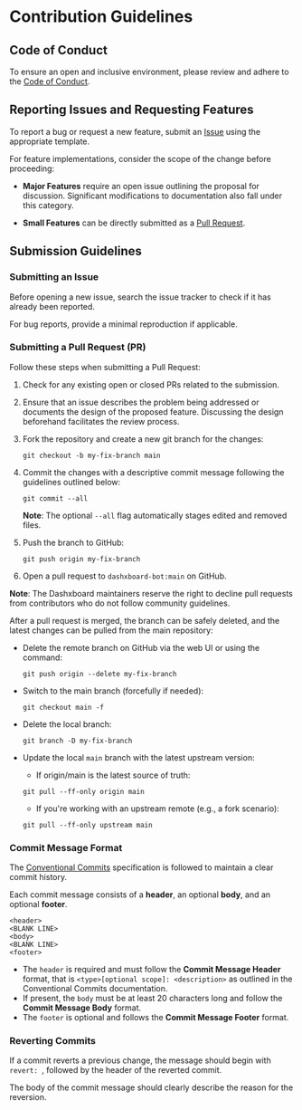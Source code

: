 # Contribution Guidelines

## Code of Conduct

To ensure an open and inclusive environment, please review and adhere to the [Code of Conduct](https://github.com/dashxboard/dashxboard-web/blob/main/CODE_OF_CONDUCT.md).

## Reporting Issues and Requesting Features

To report a bug or request a new feature, submit an [Issue](https://github.com/dashxboard/dashxboard-web/issues) using the appropriate template.

For feature implementations, consider the scope of the change before proceeding:

- **Major Features** require an open issue outlining the proposal for discussion. Significant modifications to documentation also fall under this category.

- **Small Features** can be directly submitted as a [Pull Request](https://github.com/dashxboard/dashxboard-web/pulls).

## Submission Guidelines

### Submitting an Issue

Before opening a new issue, search the issue tracker to check if it has already been reported.

For bug reports, provide a minimal reproduction if applicable.

### Submitting a Pull Request (PR)

Follow these steps when submitting a Pull Request:

1. Check for any existing open or closed PRs related to the submission.

2. Ensure that an issue describes the problem being addressed or documents the design of the proposed feature. Discussing the design beforehand facilitates the review process.

3. Fork the repository and create a new git branch for the changes:

   ```shell
   git checkout -b my-fix-branch main
   ```

4. Commit the changes with a descriptive commit message following the guidelines outlined below:

   ```shell
   git commit --all
   ```

   **Note**: The optional `--all` flag automatically stages edited and removed files.

5. Push the branch to GitHub:

   ```shell
   git push origin my-fix-branch
   ```

6. Open a pull request to `dashxboard-bot:main` on GitHub.

**Note**: The Dashxboard maintainers reserve the right to decline pull requests from contributors who do not follow community guidelines.

After a pull request is merged, the branch can be safely deleted, and the latest changes can be pulled from the main repository:

- Delete the remote branch on GitHub via the web UI or using the command:

  ```shell
  git push origin --delete my-fix-branch
  ```

- Switch to the main branch (forcefully if needed):

  ```shell
  git checkout main -f
  ```

- Delete the local branch:

  ```shell
  git branch -D my-fix-branch
  ```

- Update the local `main` branch with the latest upstream version:

  - If origin/main is the latest source of truth:

  ```shell
  git pull --ff-only origin main
  ```

  - If you're working with an upstream remote (e.g., a fork scenario):

  ```shell
  git pull --ff-only upstream main
  ```

### Commit Message Format

The [Conventional Commits](https://www.conventionalcommits.org/en/v1.0.0) specification is followed to maintain a clear commit history.

Each commit message consists of a **header**, an optional **body**, and an optional **footer**.

```
<header>
<BLANK LINE>
<body>
<BLANK LINE>
<footer>
```

- The `header` is required and must follow the **Commit Message Header** format, that is `<type>[optional scope]: <description>` as outlined in the Conventional Commits documentation.
- If present, the `body` must be at least 20 characters long and follow the **Commit Message Body** format.
- The `footer` is optional and follows the **Commit Message Footer** format.

### Reverting Commits

If a commit reverts a previous change, the message should begin with `revert: `, followed by the header of the reverted commit.

The body of the commit message should clearly describe the reason for the reversion.
